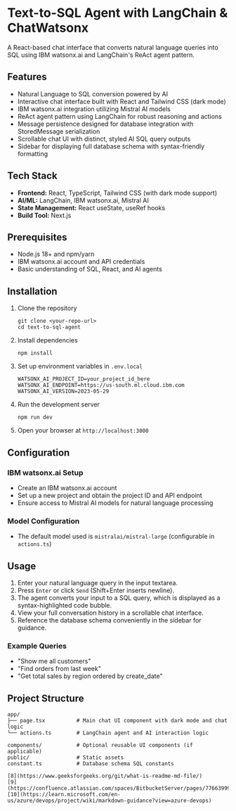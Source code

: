 # Text-to-SQL Agent with LangChain & ChatWatsonx

A React-based chat interface that converts natural language queries into SQL using IBM watsonx.ai and LangChain's ReAct agent pattern.

## Features

- Natural Language to SQL conversion powered by AI
- Interactive chat interface built with React and Tailwind CSS (dark mode)
- IBM watsonx.ai integration utilizing Mistral AI models
- ReAct agent pattern using LangChain for robust reasoning and actions
- Message persistence designed for database integration with StoredMessage serialization
- Scrollable chat UI with distinct, styled AI SQL query outputs
- Sidebar for displaying full database schema with syntax-friendly formatting

## Tech Stack

- **Frontend:** React, TypeScript, Tailwind CSS (with dark mode support)
- **AI/ML:** LangChain, IBM watsonx.ai, Mistral AI
- **State Management:** React useState, useRef hooks
- **Build Tool:** Next.js

## Prerequisites

- Node.js 18+ and npm/yarn
- IBM watsonx.ai account and API credentials
- Basic understanding of SQL, React, and AI agents

## Installation

1. Clone the repository
   ```
   git clone <your-repo-url>
   cd text-to-sql-agent
   ```

2. Install dependencies
   ```
   npm install
   ```

3. Set up environment variables in `.env.local`
   ```
   WATSONX_AI_PROJECT_ID=your_project_id_here
   WATSONX_AI_ENDPOINT=https://us-south.ml.cloud.ibm.com
   WATSONX_AI_VERSION=2023-05-29
   ```

4. Run the development server
   ```
   npm run dev
   ```

5. Open your browser at `http://localhost:3000`

## Configuration

### IBM watsonx.ai Setup

- Create an IBM watsonx.ai account
- Set up a new project and obtain the project ID and API endpoint
- Ensure access to Mistral AI models for natural language processing

### Model Configuration

- The default model used is `mistralai/mistral-large` (configurable in `actions.ts`)

## Usage

1. Enter your natural language query in the input textarea.
2. Press `Enter` or click `Send` (Shift+Enter inserts newline).
3. The agent converts your input to a SQL query, which is displayed as a syntax-highlighted code bubble.
4. View your full conversation history in a scrollable chat interface.
5. Reference the database schema conveniently in the sidebar for guidance.

### Example Queries

- "Show me all customers"
- "Find orders from last week"
- "Get total sales by region ordered by create_date"

## Project Structure

```
app/
├── page.tsx          # Main chat UI component with dark mode and chat logic
└── actions.ts        # LangChain agent and AI interaction logic

components/           # Optional reusable UI components (if applicable)
public/               # Static assets
constant.ts           # Database schema SQL constants
```
```
[8](https://www.geeksforgeeks.org/git/what-is-readme-md-file/)
[9](https://confluence.atlassian.com/spaces/BitbucketServer/pages/776639995/Markdown+syntax+guide)
[10](https://learn.microsoft.com/en-us/azure/devops/project/wiki/markdown-guidance?view=azure-devops)
